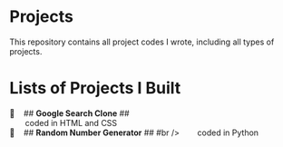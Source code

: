 # Projects
This repository contains all project codes I wrote, including all types of projects.

# Lists of Projects I Built
🔸&nbsp;&nbsp;&nbsp; ## **Google Search Clone** ## <br />
  &nbsp;&nbsp;&nbsp;&nbsp;&nbsp;&nbsp;&nbsp;coded in HTML and CSS<br />
🔸&nbsp;&nbsp;&nbsp; ## **Random Number Generator** ## #br />
  &nbsp;&nbsp;&nbsp;&nbsp;&nbsp;&nbsp;&nbsp;coded in Python
